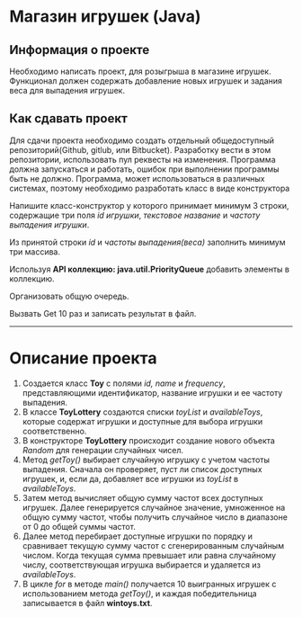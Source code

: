 # Магазин игрушек (Java)

## Информация о проекте
Необходимо написать проект, для розыгрыша в магазине игрушек. Функционал должен содержать добавление новых игрушек и задания веса для выпадения игрушек.

## Как сдавать проект
Для сдачи проекта необходимо создать отдельный общедоступный репозиторий(Github, gitlub, или Bitbucket). Разработку вести в этом репозитории, использовать пул реквесты на изменения. Программа должна запускаться и работать, ошибок при выполнении программы быть не должно. Программа, может использоваться в различных системах, поэтому необходимо разработать класс в виде конструктора

Напишите класс-конструктор у которого принимает минимум 3 строки, содержащие три поля *id игрушки*, *текстовое название* и *частоту выпадения игрушки*.

Из принятой строки *id* и *частоты выпадения(веса)* заполнить минимум три массива.

Используя **API коллекцию: java.util.PriorityQueue** добавить элементы в коллекцию.

Организовать общую очередь.

Вызвать Get 10 раз и записать результат в файл.

---

# Описание проекта

1. Создается класс **Toy** с полями *id, name* и *frequency*, представляющими идентификатор, название игрушки и ее частоту выпадения.
2. В классе **ToyLottery** создаются списки *toyList* и *availableToys*, которые содержат игрушки и доступные для выбора игрушки соответственно.
3. В конструкторе **ToyLottery** происходит создание нового объекта *Random* для генерации случайных чисел.
4. Метод *getToy()* выбирает случайную игрушку с учетом частоты выпадения. Сначала он проверяет, пуст ли список доступных игрушек, и, если да, добавляет все игрушки из *toyList* в *availableToys*.
5. Затем метод вычисляет общую сумму частот всех доступных игрушек. Далее генерируется случайное значение, умноженное на общую сумму частот, чтобы получить случайное число в диапазоне от 0 до общей суммы частот.
6. Далее метод перебирает доступные игрушки по порядку и сравнивает текущую сумму частот с сгенерированным случайным числом. Когда текущая сумма превышает или равна случайному числу, соответствующая игрушка выбирается и удаляется из *availableToys*.
7. В цикле *for* в методе *main()* получается 10 выигранных игрушек с использованием метода *getToy()*, и каждая победительница записывается в файл **wintoys.txt**.